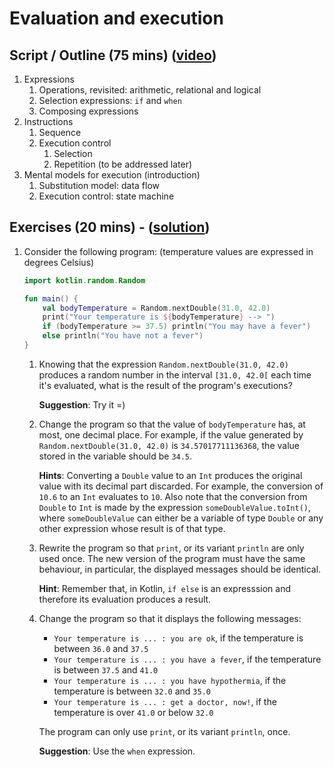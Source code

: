 # Evaluation and execution

## Script / Outline (75 mins) ([video](https://www.youtube.com/watch?v=T0ZqwChq13Y&list=PL8XxoCaL3dBiJ_djQKKbbI4uN081F7Sgw&index=8&t=0s))
1. Expressions
   1. Operations, revisited: arithmetic, relational and logical
   2. Selection expressions: `if` and `when`
   3. Composing expressions
2. Instructions
   1. Sequence
   2. Execution control
      1. Selection
      2. Repetition (to be addressed later)
3. Mental models for execution (introduction)
   1. Substitution model: data flow
   2. Execution control: state machine

## Exercises (20 mins) - ([solution](solutions/06-evaluation-and-execution.md))

1. Consider the following program: (temperature values are expressed in degrees Celsius)
   
    ```kotlin
    import kotlin.random.Random

    fun main() {
        val bodyTemperature = Random.nextDouble(31.0, 42.0)
        print("Your temperature is ${bodyTemperature} --> ")
        if (bodyTemperature >= 37.5) println("You may have a fever")
        else println("You have not a fever")
    }
    ```   
   1. Knowing that the expression `Random.nextDouble(31.0, 42.0)` produces a random number in the interval `[31.0, 42.0[` each time it's evaluated, what is the result of the program's executions?

      **Suggestion**: Try it =)

   2. Change the program so that the value of `bodyTemperature` has, at most, one decimal place. For example, if the value generated by `Random.nextDouble(31.0, 42.0)` is `34.57017711136368`, the value stored in the variable should be `34.5`.

      **Hints**: Converting a `Double` value to an `Int` produces the original value with its decimal part discarded. For example, the conversion of `10.6` to an `Int` evaluates to `10`. Also note that the conversion from `Double` to `Int` is made by the expression `someDoubleValue.toInt()`, where `someDoubleValue` can either be a variable of type `Double` or any other expression whose result is of that type.

   3. Rewrite the program so that `print`, or its variant `println` are only used once. The new version of the program must have the same behaviour, in particular, the displayed messages should be identical.
      
      **Hint**: Remember that, in Kotlin, `if else` is an expresssion and therefore its evaluation produces a result.

   4. Change the program so that it displays the following messages:
      * `Your temperature is ... : you are ok`, if the temperature is between `36.0` and `37.5`
      * `Your temperature is ... : you have a fever`, if the temperature is between `37.5` and `41.0`
      * `Your temperature is ... : you have hypothermia`, if the temperature is between `32.0` and `35.0`
      * `Your temperature is ... : get a doctor, now!`, if the temperature is over `41.0` or below `32.0`
      
      The program can only use `print`, or its variant `println`, once.
      
      **Suggestion**: Use the `when` expression.
  